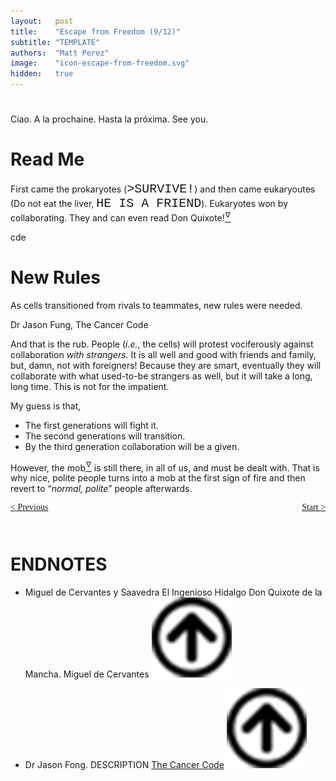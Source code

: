 ```yaml
---
layout:   post
title:    "Escape from Freedom (9/12)"
subtitle: "TEMPLATE"
authors:  "Matt Perez"
image:    "icon-escape-from-freedom.svg"
hidden:   true
---
```


<div style='display:none; '>
 <p><em>Escape from Freedom</em> was published in 1941. Pim de Morre, co-founder of <em>Corporate Rebels</em>, reminded me of it (he is reading it!). I read it when I was 18-19 years old (I am a mere 73 now).</p>
</div>

<h1></h1>
 <p>Ciao. A la prochaine. Hasta la próxima. See you.</p>

<h1>Read Me</h1>
 <p>First came the prokaryotes (<span style="font-family:Courier; font-size:20px; ">>SURVIVE!</span>) and then came eukaryoutes (Do not eat the liver, <span style="font-family:Courier; font-size:20px; ">HE IS A FRIEND</span>). Eukaryotes won by collaborating. They and can even read Don Quixote!<a href='#en01'><sup id='bm01'>&hairsp;&nabla;&hairsp;</sup></a></p>

cde

<h1>New Rules</h1>
  <div class="_citation">
   <p>As cells transitioned  from rivals to teammates, new rules were needed.</p>
   <p id="_signature">Dr Jason Fung, The Cancer Code</p>
  </div> 
 <p>And that is the rub. People (<em>i.e.</em>, the cells) will protest vociferously against collaboration <em>with strangers</em>. It is all well and good with friends and family, but, damn, not with foreigners! Because they are smart, eventually they will collaborate with what used-to-be strangers as well, but it will take a long, long time. This is not for the impatient.</p>
 <p>My guess is that,</p>
  <ul>
   <li>The first generations will fight it.</li>
   <li>The second generations will transition.</li>
   <li>By the third generation collaboration will be a given.</li>
  </ul>
 <p>However, the mob<a href='#en02'><sup id='bm02'>&hairsp;&nabla;&hairsp;</sup></a> is still there, in all of us, and must be dealt with. That is why nice, polite people turns into a mob at the first sign of fire and then revert to &ldquo;<em>normal, polite</em>&rdquo; people afterwards.</p>

<div style="margin-bottom:1in; font-family: American Typewriter, serif; ">
 <span style="float:left; ">
  <a href="https://radicalcompanies.com/2025/01/03/escape-from-freedom">&lt; Previous</a>
 </span>
 <span style="float:right; ">
  <a href="https://radicalcompanies.com/2025/01/04/escape-from-freedom">Start &gt;</a>
 </span>
</div>

<h1 class="_section">ENDNOTES</h1>
 <ul>
  <li id="en01">
   <p class="_list-item">
    Miguel de Cervantes y Saavedra
    El Ingenioso Hidalgo Don Quixote de la Mancha.
    <a hreff="https://en.wikipedia.org/wiki/Miguel_de_Cervantes" target="_blank">Miguel de Cervantes</a>
    <a href="#bm01" class="_uparrow"><img src="/assets/img/arrow-up-icon.png"></a>
   </p>
  </li>
  <li id="en02">
   <p class="_list-item">
    Dr Jason Fong.
    DESCRIPTION
    <a href="https://www.amazon.com/Cancer-Code-Revolutionary-Understanding-Wellness/dp/0062894005" target="_blank">The Cancer Code</a>
    <a href="#bm02" class="_uparrow"><img src="/assets/img/arrow-up-icon.png"></a>
   </p>
  </li>
 </ul>